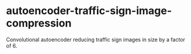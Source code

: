 # autoencoder-traffic-sign-image-compression
 Convolutional autoencoder reducing traffic sign images in size by a factor of 6.
